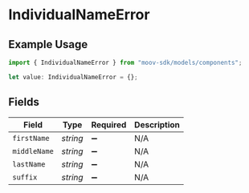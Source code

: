 # IndividualNameError

## Example Usage

```typescript
import { IndividualNameError } from "moov-sdk/models/components";

let value: IndividualNameError = {};
```

## Fields

| Field              | Type               | Required           | Description        |
| ------------------ | ------------------ | ------------------ | ------------------ |
| `firstName`        | *string*           | :heavy_minus_sign: | N/A                |
| `middleName`       | *string*           | :heavy_minus_sign: | N/A                |
| `lastName`         | *string*           | :heavy_minus_sign: | N/A                |
| `suffix`           | *string*           | :heavy_minus_sign: | N/A                |
